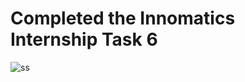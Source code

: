 # Completed the Innomatics Internship Task 6

![ss](https://github.com/user-attachments/assets/9579cbe5-98b6-4e98-b30b-077f9bdf2c0a)
